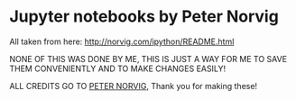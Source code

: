 # Jupyter notebooks by Peter Norvig

All taken from here: http://norvig.com/ipython/README.html

NONE OF THIS WAS DONE BY ME, THIS IS JUST A WAY FOR ME TO SAVE THEM
CONVENIENTLY AND TO MAKE CHANGES EASILY!

ALL CREDITS GO TO [PETER NORVIG](http://norvig.com/), Thank you for making these!
